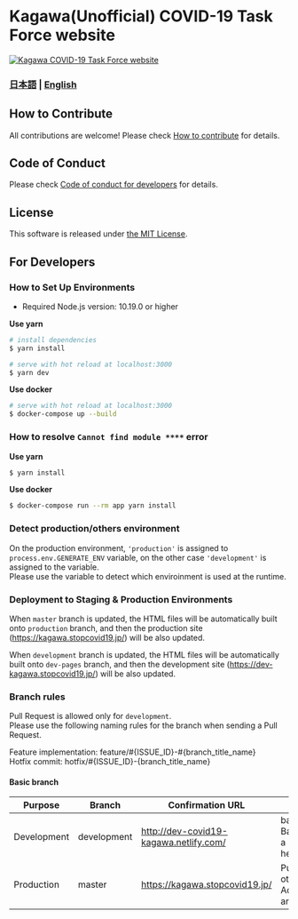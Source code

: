 # Kagawa(Unofficial) COVID-19 Task Force website

[![Kagawa COVID-19 Task Force website](https://user-imagesdocs/enusercontent.com/19589940/76959982-f2868a80-695d-11ea-9d8e-28e9e9225d2c.png)](https://kagawa.stopcovid19.jp/)

### [日本語](./README.md) | [English](./README_EN.md)

## How to Contribute

All contributions are welcome!
Please check [How to contribute](./docs/en/CONTRIBUTING_EN.md) for details.

## Code of Conduct

Please check [Code of conduct for developers](./docs/en/CODE_OF_CONDUCT_EN.md) for details.

## License
This software is released under [the MIT License](./LICENSE.txt).

## For Developers

### How to Set Up Environments

- Required Node.js version: 10.19.0 or higher

**Use yarn**
```bash
# install dependencies
$ yarn install

# serve with hot reload at localhost:3000
$ yarn dev
```

**Use docker**
```bash
# serve with hot reload at localhost:3000
$ docker-compose up --build
```

### How to resolve `Cannot find module ****` error

**Use yarn**
```bash
$ yarn install
```

**Use docker**
```bash
$ docker-compose run --rm app yarn install
```

### Detect production/others environment

On the production environment, `'production'` is assigned to `process.env.GENERATE_ENV` variable, on the other case `'development'` is assigned to the variable.  
Please use the variable to detect which enviroinment is used at the runtime.

### Deployment to Staging & Production Environments

When `master` branch is updated, the HTML files will be automatically built onto `production` branch,
and then the production site (https://kagawa.stopcovid19.jp/) will be also updated.

When `development` branch is updated, the HTML files will be automatically built onto `dev-pages` branch,
and then the development site (https://dev-kagawa.stopcovid19.jp/) will be also updated.

### Branch rules

Pull Request is allowed only for `development`.  
Please use the following naming rules for the branch when sending a Pull Request.

Feature implementation: feature/#{ISSUE_ID}-#{branch_title_name}  
Hotfix commit: hotfix/#{ISSUE_ID}-{branch_title_name}

#### Basic branch
| Purpose | Branch | Confirmation URL | Remarks |
| ---- | -------- | ---- | ---- |
| Development | development | http://dev-covid19-kagawa.netlify.com/ | base branch. Basically send a Pull Request here |
| Production | master | https://kagawa.stopcovid19.jp/ | Pull Requests other than Administrators are prohibited |
